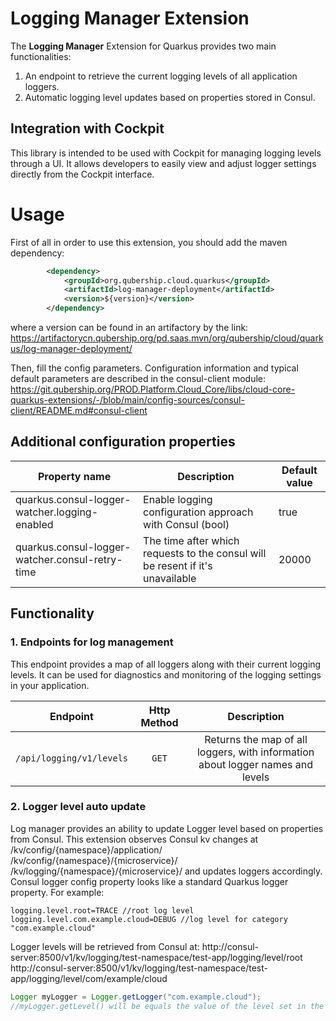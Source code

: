 # Logging Manager Extension

The **Logging Manager** Extension for Quarkus provides two main functionalities:

1. An endpoint to retrieve the current logging levels of all application loggers.
2. Automatic logging level updates based on properties stored in Consul. 

## Integration with Cockpit
This library is intended to be used with Cockpit for managing logging levels through a UI.
It allows developers to easily view and adjust logger settings directly from the Cockpit interface.

# Usage

First of all in order to use this extension, you should add the maven dependency:

```xml
        <dependency>
            <groupId>org.qubership.cloud.quarkus</groupId>
            <artifactId>log-manager-deployment</artifactId>
            <version>${version}</version>
        </dependency>
``` 

where a version can be found in an artifactory by the link: https://artifactorycn.qubership.org/pd.saas.mvn/org/qubership/cloud/quarkus/log-manager-deployment/

Then, fill the config parameters. Configuration information and typical default parameters are described in the consul-client module: https://git.qubership.org/PROD.Platform.Cloud_Core/libs/cloud-core-quarkus-extensions/-/blob/main/config-sources/consul-client/README.md#consul-client

## Additional configuration properties
| Property name                                  | Description                                                                      | Default value |                                        
|------------------------------------------------|----------------------------------------------------------------------------------|---------------|
| quarkus.consul-logger-watcher.logging-enabled   | Enable logging configuration approach with Consul (bool)                         | true          |
| quarkus.consul-logger-watcher.consul-retry-time | The time after which requests to the consul will be resent if it's unavailable   | 20000         |

## Functionality

### 1. Endpoints for log management

This endpoint provides a map of all loggers along with their current logging levels. It can be used for diagnostics and monitoring of the logging settings in your application.

| Endpoint                    | Http Method |                                  Description                                   |
|-----------------------------|:-----------:|:------------------------------------------------------------------------------:|
| `/api/logging/v1/levels`    |   `GET`     | Returns the map of all loggers, with information about logger names and levels |

### 2. Logger level auto update

Log manager provides an ability to update Logger level based on properties from Consul.
This extension observes Consul kv changes at
/kv/config/{namespace}/application/
/kv/config/{namespace}/{microservice}/
/kv/logging/{namespace}/{microservice}/
and updates loggers accordingly. 
Consul logger config property looks like a standard Quarkus logger property.
For example:

```properties
logging.level.root=TRACE //root log level
logging.level.com.example.cloud=DEBUG //log level for category "com.example.cloud"
```

Logger levels will be retrieved from Consul at:
http://consul-server:8500/v1/kv/logging/test-namespace/test-app/logging/level/root
http://consul-server:8500/v1/kv/logging/test-namespace/test-app/logging/level/com/example/cloud

```java
Logger myLogger = Logger.getLogger("com.example.cloud");
//myLogger.getLevel() will be equals the value of the level set in the Сonsul
```

